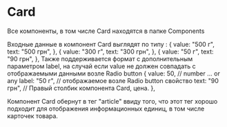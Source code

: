 # Card

Все компоненты, в том числе Card находятся в папке Components

Входные данные в компонент Card выглядят по типу :
    {
        value: "500 г",
        text: "500 грн",
    },
    {
        value: "300 г",
        text: "300 грн",
    },
    {
        value: "50 г",
        text: "90 грн",
    },
Также поддерживается формат с дополнительным параметром label, на случай если value не должен совпадать с отображаемыми данными возле Radio button
    {
        value: 50, // number ... or any
        label: "50 г", // отображаемое возле Radio button свойство
        text: "90 грн", // Правый столбик компонента Card, цена.
    },

Компонент Card обернут в тег "article" ввиду того, что этот тег хорошо подходит для отображения информационных единиц, в том числе карточек товара.